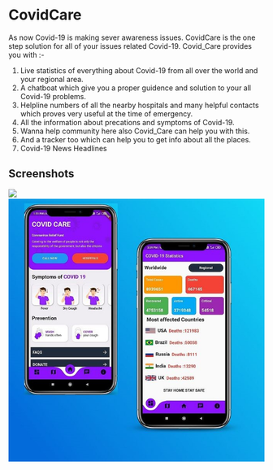 # CovidCare

As now Covid-19 is making sever awareness issues.
CovidCare is the one step solution for all of your issues related Covid-19. Covid_Care provides you with :-
1. Live statistics of everything about Covid-19 from all over the world and your regional area.
2. A chatboat which give you a proper guidence and solution to your all Covid-19 problems.
3. Helpline numbers of all the nearby hospitals and many helpful contacts which proves very useful at the time of emergency.
4. All the information about precations and symptoms of Covid-19.
5. Wanna help community here also Covid_Care can help you with this.
6. And a tracker too which can help you to get info about all the places.
7. Covid-19 News Headlines

## Screenshots
<img src="./Screenshots/link0.JPG" >
<img src="./Screenshots/link1.JPG" >





